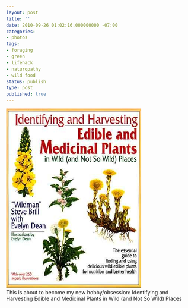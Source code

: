 ```yaml
---
layout: post
title: ''
date: 2010-09-26 01:02:16.000000000 -07:00
categories:
- photos
tags:
- foraging
- green
- lifehack
- naturopathy
- wild food
status: publish
type: post
published: true
---
```

<div class="figure">
<img src="/assets/tumblr_l9bwrplape1qz9vvbo1_400.jpg" alt="" />
		        </div>
		This is about to become my new hobby/obsession: Identifying and Harvesting Edible and Medicinal Plants in Wild (and Not So Wild) Places
